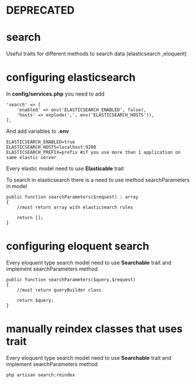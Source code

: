 # DEPRECATED

# search
Useful traits for different methods to search data (elasticsearch ,eloquent)

# configuring elasticsearch

In **config/services.php** you need to add
    
    'search' => [
        'enabled' => env('ELASTICSEARCH_ENABLED', false),
        'hosts' => explode(',', env('ELASTICSEARCH_HOSTS')),
    ],

And add variables to **.env**

    ELASTICSEARCH_ENABLED=true
    ELASTICSEARCH_HOSTS=localhost:9200
    ELASTICSEARCH_PREFIX=prefix #if you use more than 1 application on same elastic server

Every elastic model need to use **Elasticable** trait

To search in elasticsearch there is a need to use method searchParameters in model

    public function searchParameters($request) : array
    {
        //must return array with elasticsearch rules
        
        return [];
    }

# configuring eloquent search

Every eloquent type search model need to use **Searchable** trait and implement searchParameters method 

    public function searchParameters($query,$request)
    {
        //must return queryBuilder class
        
        return $query;
    }

# manually reindex classes that uses trait

Every eloquent type search model need to use **Searchable** trait and implement searchParameters method 

    php artisan search:reindex

